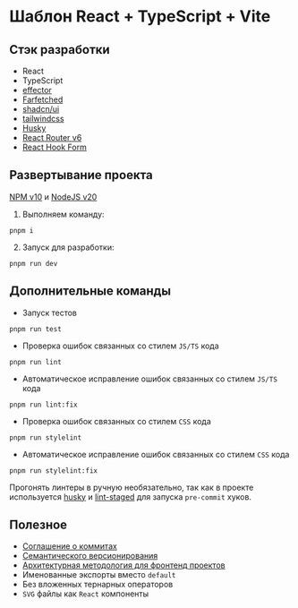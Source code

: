 # Шаблон React + TypeScript + Vite

## Стэк разработки
- React
- TypeScript
- [effector](https://effector.dev/)
- [Farfetched](https://ff.effector.dev/)
- [shadcn/ui](https://ui.shadcn.com/)
- [tailwindcss](https://tailwindcss.com/)
- [Husky](https://typicode.github.io/husky/)
- [React Router v6](https://typicode.github.io/husky/)
- [React Hook Form](https://react-hook-form.com/)

## Развертывание проекта

[NPM v10](https://docs.npmjs.com/) и [NodeJS v20](https://nodejs.org/ru/)

1. Выполняем команду:

```shell
pnpm i
```

2. Запуск для разработки:

```shell
pnpm run dev
```

## Дополнительные команды

- Запуск тестов

```shell
pnpm run test
```

- Проверка ошибок связанных со стилем `JS/TS` кода

```shell
pnpm run lint
```

- Автоматическое исправление ошибок связанных со стилем `JS/TS` кода

```shell
pnpm run lint:fix
```

- Проверка ошибок связанных со стилем `CSS` кода

```shell
pnpm run stylelint
```

- Автоматическое исправление ошибок связанных со стилем `CSS` кода

```shell
pnpm run stylelint:fix
```

Прогонять линтеры в ручную необязательно, так как в проекте используется [husky](https://www.npmjs.com/package/husky) и
[lint-staged](https://www.npmjs.com/package/lint-staged) для запуска `pre-commit` хуков.

## Полезное

- [Соглашение о коммитах](https://www.conventionalcommits.org/ru/)
- [Семантического версионирования](https://semver.org/lang/ru/)
- [Архитектурная методология для фронтенд проектов](https://feature-sliced.design/ru/)
- Именованные экспорты вместо `default`
- Без вложенных тернарных операторов
- `SVG` файлы как `React` компоненты

